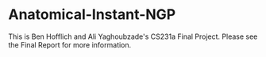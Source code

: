 ﻿# Anatomical-Instant-NGP
This is Ben Hofflich and Ali Yaghoubzade's CS231a Final Project. Please see the Final Report for more information.
